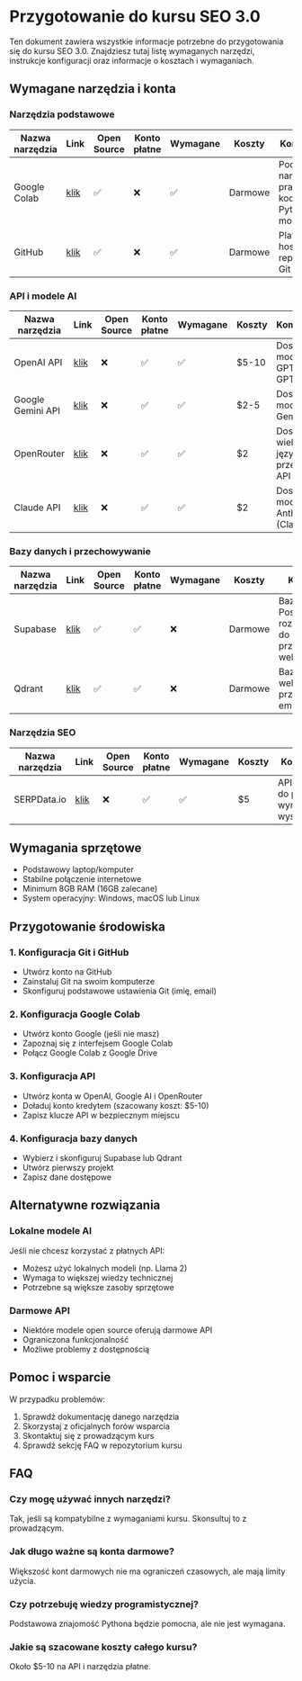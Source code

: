 # Przygotowanie do kursu SEO 3.0

Ten dokument zawiera wszystkie informacje potrzebne do przygotowania się do kursu SEO 3.0. Znajdziesz tutaj listę wymaganych narzędzi, instrukcje konfiguracji oraz informacje o kosztach i wymaganiach.

## Wymagane narzędzia i konta

### Narzędzia podstawowe

| Nazwa narzędzia | Link | Open Source | Konto płatne | Wymagane | Koszty | Komentarze |
|----------------|------|-------------|--------------|----------|--------|------------|
| Google Colab | [klik](https://colab.research.google.com) | ✅ | ❌ | ✅ | Darmowe | Podstawowe narzędzie do pracy z kodem Python i modelami AI |
| GitHub | [klik](https://github.com) | ✅ | ❌ | ✅ | Darmowe | Platforma do hostowania repozytoriów Git |

### API i modele AI

| Nazwa narzędzia | Link | Open Source | Konto płatne | Wymagane | Koszty | Komentarze |
|----------------|------|-------------|--------------|----------|--------|------------|
| OpenAI API | [klik](https://platform.openai.com) | ❌ | ✅ | ✅ | $5-10 | Dostęp do modeli GPT-4 i GPT-3.5 |
| Google Gemini API | [klik](https://ai.google.dev) | ❌ | ✅ | ✅ | $2-5 | Dostęp do modelu Gemini Pro |
| OpenRouter | [klik](https://openrouter.ai) | ❌ | ✅ | ✅ | $2 | Dostęp do wielu modeli językowych przez jedno API |
| Claude API | [klik](https://console.anthropic.com) | ❌ | ✅ | ✅ | $2 | Dostęp do modeli Anthropic (Claude) |

### Bazy danych i przechowywanie

| Nazwa narzędzia | Link | Open Source | Konto płatne | Wymagane | Koszty | Komentarze |
|----------------|------|-------------|--------------|----------|--------|------------|
| Supabase | [klik](https://supabase.com) | ✅ | ✅ | ❌ | Darmowe | Baza danych PostgreSQL z rozszerzeniami do przechowywania wektorów |
| Qdrant | [klik](https://qdrant.tech) | ✅ | ✅ | ❌ | Darmowe | Baza danych wektorowa do przechowywania embeddingów |

### Narzędzia SEO

| Nazwa narzędzia | Link | Open Source | Konto płatne | Wymagane | Koszty | Komentarze |
|----------------|------|-------------|--------------|----------|--------|------------|
| SERPData.io | [klik](https://serpdata.io) | ❌ | ✅ | ✅ | $5 | API Senuto do pobierania wyników wyszukiwania |

## Wymagania sprzętowe

- Podstawowy laptop/komputer
- Stabilne połączenie internetowe
- Minimum 8GB RAM (16GB zalecane)
- System operacyjny: Windows, macOS lub Linux

## Przygotowanie środowiska

### 1. Konfiguracja Git i GitHub
- Utwórz konto na GitHub
- Zainstaluj Git na swoim komputerze
- Skonfiguruj podstawowe ustawienia Git (imię, email)

### 2. Konfiguracja Google Colab
- Utwórz konto Google (jeśli nie masz)
- Zapoznaj się z interfejsem Google Colab
- Połącz Google Colab z Google Drive

### 3. Konfiguracja API
- Utwórz konta w OpenAI, Google AI i OpenRouter
- Doładuj konto kredytem (szacowany koszt: $5-10)
- Zapisz klucze API w bezpiecznym miejscu

### 4. Konfiguracja bazy danych
- Wybierz i skonfiguruj Supabase lub Qdrant
- Utwórz pierwszy projekt
- Zapisz dane dostępowe

## Alternatywne rozwiązania

### Lokalne modele AI
Jeśli nie chcesz korzystać z płatnych API:
- Możesz użyć lokalnych modeli (np. Llama 2)
- Wymaga to większej wiedzy technicznej
- Potrzebne są większe zasoby sprzętowe

### Darmowe API
- Niektóre modele open source oferują darmowe API
- Ograniczona funkcjonalność
- Możliwe problemy z dostępnością

## Pomoc i wsparcie

W przypadku problemów:
1. Sprawdź dokumentację danego narzędzia
2. Skorzystaj z oficjalnych forów wsparcia
3. Skontaktuj się z prowadzącym kurs
4. Sprawdź sekcję FAQ w repozytorium kursu

## FAQ

### Czy mogę używać innych narzędzi?
Tak, jeśli są kompatybilne z wymaganiami kursu. Skonsultuj to z prowadzącym.

### Jak długo ważne są konta darmowe?
Większość kont darmowych nie ma ograniczeń czasowych, ale mają limity użycia.

### Czy potrzebuję wiedzy programistycznej?
Podstawowa znajomość Pythona będzie pomocna, ale nie jest wymagana.

### Jakie są szacowane koszty całego kursu?
Około $5-10 na API i narzędzia płatne. 